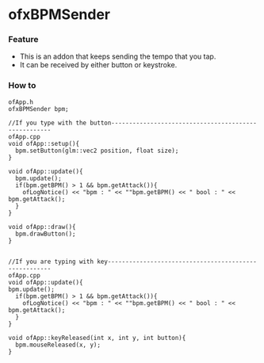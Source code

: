 # ofxBPMSender

### Feature
* This is an addon that keeps sending the tempo that you tap.
* It can be received by either button or keystroke.

### How to
```
ofApp.h
ofxBPMSender bpm;

//If you type with the button-----------------------------------------------------
ofApp.cpp
void ofApp::setup(){
  bpm.setButton(glm::vec2 position, float size);
}

void ofApp::update(){
  bpm.update();
  if(bpm.getBPM() > 1 && bpm.getAttack()){
    ofLogNotice() << "bpm : " << ""bpm.getBPM() << " bool : " << bpm.getAttack();
  }
}

void ofApp::draw(){
  bpm.drawButton();
}


//If you are typing with key------------------------------------------------------
ofApp.cpp
void ofApp::update(){
bpm.update();
  if(bpm.getBPM() > 1 && bpm.getAttack()){
    ofLogNotice() << "bpm : " << ""bpm.getBPM() << " bool : " << bpm.getAttack();
  }
}

void ofApp::keyReleased(int x, int y, int button){
  bpm.mouseReleased(x, y);
}
